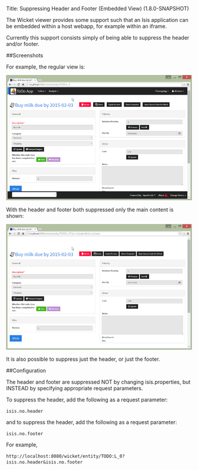 Title: Suppressing Header and Footer (Embedded View) (1.8.0-SNAPSHOT)

The Wicket viewer provides some support such that an Isis application can be
embedded within a host webapp, for example within an iframe.  

Currently this support consists simply of being able to suppress the header and/or footer.

##Screenshots

For example, the regular view is:

![](images/embedded-view/regular.png)

With the header and footer both suppressed only the main content is shown:

![](images/embedded-view/no-header-no-footer.png)

It is also possible to suppress just the header, or just the footer.


##Configuration

The header and footer are suppressed NOT by changing isis.properties, but INSTEAD
by specifying appropriate request parameters.

To suppress the header, add the following as a request parameter:

    isis.no.header

and to suppress the header, add the following as a request parameter:

    isis.no.footer

For example, 

    http://localhost:8080/wicket/entity/TODO:L_0?isis.no.header&isis.no.footer

